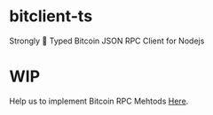 # bitclient-ts
Strongly 💪 Typed Bitcoin JSON RPC Client for Nodejs
# WIP
Help us to implement Bitcoin RPC Mehtods [Here](https://github.com/shekohex/bitclient-ts/issues/3).